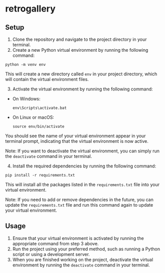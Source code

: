# retrogallery

## Setup

1. Clone the repository and navigate to the project directory in your terminal.
2. Create a new Python virtual environment by running the following command:

  ```
  python -m venv env
  ```


This will create a new directory called `env` in your project directory, which will contain the virtual environment files.

3. Activate the virtual environment by running the following command:

- On Windows:

  ```
  env\Scripts\activate.bat
  ```
  
- On Linux or macOS:

  ```
  source env/bin/activate
  ```
  
You should see the name of your virtual environment appear in your terminal prompt, indicating that the virtual environment is now active.

Note: If you want to deactivate the virtual environment, you can simply run the `deactivate` command in your terminal.

4. Install the required dependencies by running the following command:

  ```
  pip install -r requirements.txt
  ```


This will install all the packages listed in the `requirements.txt` file into your virtual environment.

Note: If you need to add or remove dependencies in the future, you can update the `requirements.txt` file and run this command again to update your virtual environment.

## Usage

1. Ensure that your virtual environment is activated by running the appropriate command from step 3 above.
2. Run the project using your preferred method, such as running a Python script or using a development server.
3. When you are finished working on the project, deactivate the virtual environment by running the `deactivate` command in your terminal.
